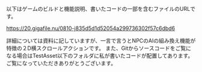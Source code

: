
以下はゲームのビルドと機能説明、書いたコードの一部を含むファイルのURLです。

https://20.gigafile.nu/0810-j835d5d1d52054a299736302f57c6dbd6

詳細については資料に記していますが、一言で言うとNPCのAIの組み換え機能が特徴の２D横スクロールアクションです。
また、Gitからソースコードをご覧になる場合はTestAsset以下のフォルダに私が書いたコードが配置してあります。
ご覧になっていただきありがとうございます。
